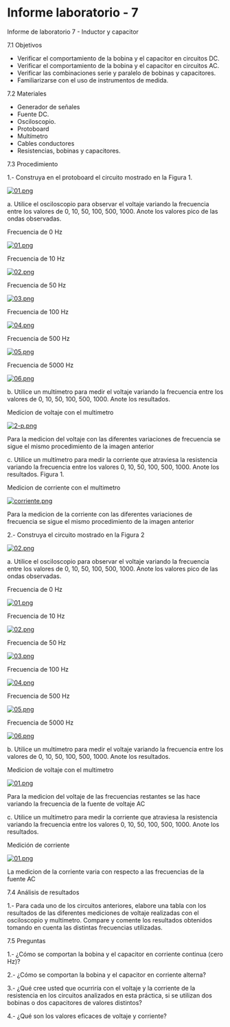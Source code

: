# Informe laboratorio - 7
 Informe de laboratorio 7 - Inductor y capacitor

7.1 Objetivos 
 
- Verificar el comportamiento de la bobina y el capacitor en circuitos DC. 
- Verificar el comportamiento de la bobina y el capacitor en circuitos AC. 
- Verificar las combinaciones serie y paralelo de bobinas y capacitores. 
- Familiarizarse con el uso de instrumentos de medida. 

7.2 Materiales 
- Generador de señales 
- Fuente DC. 
- Osciloscopio. 
- Protoboard 
- Multímetro 
- Cables conductores 
- Resistencias, bobinas y capacitores. 

7.3 Procedimiento 

1.- Construya en el protoboard el circuito mostrado en la Figura 1. 

[![01.png](https://i.postimg.cc/bvHrjmVw/01.png)](https://postimg.cc/Y40M6zw5)
 
a. Utilice el osciloscopio para observar el voltaje variando la frecuencia entre los 
valores de 0, 10, 50, 100, 500, 1000. Anote los valores pico de las ondas observadas. 


Frecuencia de 0 Hz

[![01.png](https://i.postimg.cc/BQJGgB7D/01.png)](https://postimg.cc/c6kj1wS4)

Frecuencia de 10 Hz

[![02.png](https://i.postimg.cc/mk28ckVc/02.png)](https://postimg.cc/8J9h912D)

Frecuencia de 50 Hz

[![03.png](https://i.postimg.cc/28t26zW6/03.png)](https://postimg.cc/7fggtrm8)

Frecuencia de 100 Hz

[![04.png](https://i.postimg.cc/yNmPvcbg/04.png)](https://postimg.cc/Z9qpqBZ4)

Frecuencia de 500 Hz

[![05.png](https://i.postimg.cc/fLMvFyGH/05.png)](https://postimg.cc/McrRf6KR)

Frecuencia de 5000 Hz

[![06.png](https://i.postimg.cc/kGpFBcBZ/06.png)](https://postimg.cc/Pv1871bz)

b. Utilice un multímetro para medir el voltaje variando la frecuencia entre los valores 
de 0, 10, 50, 100, 500, 1000. Anote los resultados. 

Medicion de voltaje con el multimetro 

[![2-p.png](https://i.postimg.cc/28QfdZ8M/2-p.png)](https://postimg.cc/RNZ84qtL)

Para la medicion del voltaje con las diferentes variaciones de frecuencia se sigue el mismo procedimiento de la imagen anterior


c. Utilice un multímetro para medir la corriente que atraviesa la resistencia variando la 
frecuencia entre los valores 0, 10, 50, 100, 500, 1000. Anote los resultados. 
Figura 1. 

Medicion de corriente con el multimetro 

[![corriente.png](https://i.postimg.cc/632k87mH/corriente.png)](https://postimg.cc/sQz682yS)

Para la medicion de la corriente con las diferentes variaciones de frecuencia se sigue el mismo procedimiento de la imagen anterior
 
2.- Construya el circuito mostrado en la Figura 2 

[![02.png](https://i.postimg.cc/1tvz8fQx/02.png)](https://postimg.cc/FdJvqFzG)

a. Utilice el osciloscopio para observar el voltaje variando la frecuencia entre los 
valores de 0, 10, 50, 100, 500, 1000. Anote los valores pico de las ondas observadas. 

Frecuencia de 0 Hz

[![01.png](https://i.postimg.cc/HxdY59bS/01.png)](https://postimg.cc/CZrppDPD)

Frecuencia de 10 Hz

[![02.png](https://i.postimg.cc/Y2XrGg03/02.png)](https://postimg.cc/bdtc4ZQD)

Frecuencia de 50 Hz

[![03.png](https://i.postimg.cc/d1sFDtKp/03.png)](https://postimg.cc/WDHCHVzw)

Frecuencia de 100 Hz

[![04.png](https://i.postimg.cc/SxcbrzSH/04.png)](https://postimg.cc/686P6qGh)

Frecuencia de 500 Hz

[![05.png](https://i.postimg.cc/26SprcQf/05.png)](https://postimg.cc/t1wvzzvr)

Frecuencia de 5000 Hz

[![06.png](https://i.postimg.cc/G3N0nj9Z/06.png)](https://postimg.cc/LhzQzLtT)

b. Utilice un multímetro para medir el voltaje variando la frecuencia entre los valores 
de 0, 10, 50, 100, 500, 1000. Anote los resultados. 

Medicion de voltaje con el multimetro 

[![01.png](https://i.postimg.cc/DwHC07t6/01.png)](https://postimg.cc/Hr00P1W8)

Para la medicion del voltaje de las frecuencias restantes se las hace variando la frecuencia de la fuente de voltaje AC

c. Utilice un multímetro para medir la corriente que atraviesa la resistencia variando la 
frecuencia entre los valores 0, 10, 50, 100, 500, 1000. Anote los resultados. 

Medición de corriente 

[![01.png](https://i.postimg.cc/pVCnkqXM/01.png)](https://postimg.cc/5jH025Cs)

La medicion de la corriente varia con respecto a las frecuencias de la fuente AC
 
7.4 Análisis de resultados 

1.- Para cada uno de los circuitos anteriores, elabore una tabla con los resultados de las 
diferentes mediciones de voltaje realizadas con el osciloscopio y multímetro. Compare y 
comente los resultados obtenidos tomando en cuenta las distintas frecuencias utilizadas. 

7.5 Preguntas 

1.- ¿Cómo se comportan la bobina y el capacitor en corriente continua (cero Hz)? 

2.- ¿Cómo se comportan la bobina y el capacitor en corriente alterna? 

3.- ¿Qué cree usted que ocurriría con el voltaje y la corriente de la resistencia en los 
circuitos analizados en esta práctica, si se utilizan dos bobinas o dos capacitores de valores 
distintos? 

4.- ¿Qué son los valores eficaces de voltaje y corriente? 